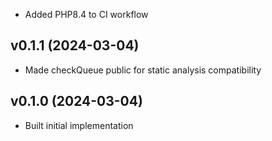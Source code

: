 * Added PHP8.4 to CI workflow

## v0.1.1 (2024-03-04)
* Made checkQueue public for static analysis compatibility

## v0.1.0 (2024-03-04)
* Built initial implementation
